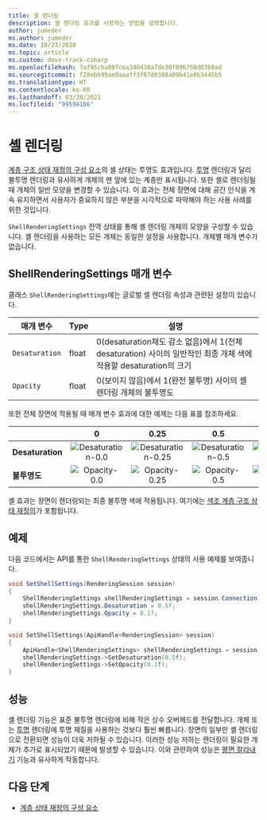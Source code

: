 ```yaml
---
title: 셸 렌더링
description: 셸 렌더링 효과를 사용하는 방법을 설명합니다.
author: jumeder
ms.author: jumeder
ms.date: 10/23/2020
ms.topic: article
ms.custom: devx-track-csharp
ms.openlocfilehash: 7af95cba807cea340438a7de30f096758d0369ad
ms.sourcegitcommit: f28ebb95ae9aaaff3f87d8388a09b41e0b3445b5
ms.translationtype: HT
ms.contentlocale: ko-KR
ms.lasthandoff: 03/30/2021
ms.locfileid: "99594166"
---
```

# <a name="shell-rendering"></a>셸 렌더링

[계층 구조 상태 재정의 구성 요소](../../overview/features/override-hierarchical-state.md)의 셸 상태는 투명도 효과입니다. [투명](../../overview/features/override-hierarchical-state.md) 렌더링과 달리 불투명 렌더링과 유사하게 개체의 맨 앞에 있는 계층만 표시됩니다. 또한 셸로 렌더링될 때 개체의 일반 모양을 변경할 수 있습니다. 이 효과는 전체 장면에 대해 공간 인식을 계속 유지하면서 사용자가 중요하지 않은 부분을 시각적으로 파악해야 하는 사용 사례를 위한 것입니다.

`ShellRenderingSettings` 전역 상태를 통해 셸 렌더링 개체의 모양을 구성할 수 있습니다. 셸 렌더링을 사용하는 모든 개체는 동일한 설정을 사용합니다. 개체별 매개 변수가 없습니다.

## <a name="shellrenderingsettings-parameters"></a>ShellRenderingSettings 매개 변수

클래스 `ShellRenderingSettings`에는 글로벌 셀 렌더링 속성과 관련된 설정이 있습니다.

| 매개 변수      | Type    | 설명                                             |
|----------------|---------|---------------------------------------------------------|
| `Desaturation` | float   | 0(desaturation채도 감소 없음)에서 1(전체 desaturation) 사이의 일반적인 최종 개체 색에 적용할 desaturation의 크기 |
| `Opacity`      | float   | 0(보이지 않음)에서 1(완전 불투명) 사이의 셸 렌더링 개체의 불투명도 |

또한 전체 장면에 적용될 때 매개 변수 효과에 대한 예제는 다음 표를 참조하세요.

|                | 0 | 0.25 | 0.5 | 0.75 | 1.0 | 
|----------------|:-:|:----:|:---:|:----:|:---:|
| **Desaturation** | ![Desaturation-0.0](./media/shell-desaturation-00.png) | ![Desaturation-0.25](./media/shell-desaturation-025.png) | ![Desaturation-0.5](./media/shell-desaturation-05.png) | ![Desaturation-0.75](./media/shell-desaturation-075.png) | ![Desaturation-1.0](./media/shell-desaturation-10.png) |
| **불투명도**      | ![Opacity-0.0](./media/shell-opacity-00.png) | ![Opacity-0.25](./media/shell-opacity-025.png) | ![Opacity-0.5](./media/shell-opacity-05.png) | ![Opacity-0.75](./media/shell-opacity-075.png) | ![Opacity-1.0](./media/shell-opacity-10.png) |

셸 효과는 장면이 렌더링되는 최종 불투명 색에 적용됩니다. 여기에는 [색조 계층 구조 상태 재정의](../../overview/features/override-hierarchical-state.md)가 포함됩니다.

## <a name="example"></a>예제

다음 코드에서는 API를 통한 `ShellRenderingSettings` 상태의 사용 예제를 보여줍니다.

```cs
void SetShellSettings(RenderingSession session)
{
    ShellRenderingSettings shellRenderingSettings = session.Connection.ShellRenderingSettings;
    shellRenderingSettings.Desaturation = 0.5f;
    shellRenderingSettings.Opacity = 0.1f;
}
```

```cpp
void SetShellSettings(ApiHandle<RenderingSession> session)
{
    ApiHandle<ShellRenderingSettings> shellRenderingSettings = session->Connection()->GetShellRenderingSettings();
    shellRenderingSettings->SetDesaturation(0.5f);
    shellRenderingSettings->SetOpacity(0.1f);
}
```

## <a name="performance"></a>성능

셸 렌더링 기능은 표준 불투명 렌더링에 비해 작은 상수 오버헤드를 전달합니다. 개체 또는 [투명](../../overview/features/override-hierarchical-state.md) 렌더링에 투명 재질을 사용하는 것보다 훨씬 빠릅니다. 장면의 일부만 셸 렌더링으로 전환되면 성능이 더욱 저하될 수 있습니다. 이러한 성능 저하는 렌더링이 필요한 개체가 추가로 표시되었기 때문에 발생할 수 있습니다. 이와 관련하여 성능은 [평면 잘라내기](../../overview/features/cut-planes.md) 기능과 유사하게 작동합니다.

## <a name="next-steps"></a>다음 단계

* [계층 상태 재정의 구성 요소](../../overview/features/override-hierarchical-state.md)